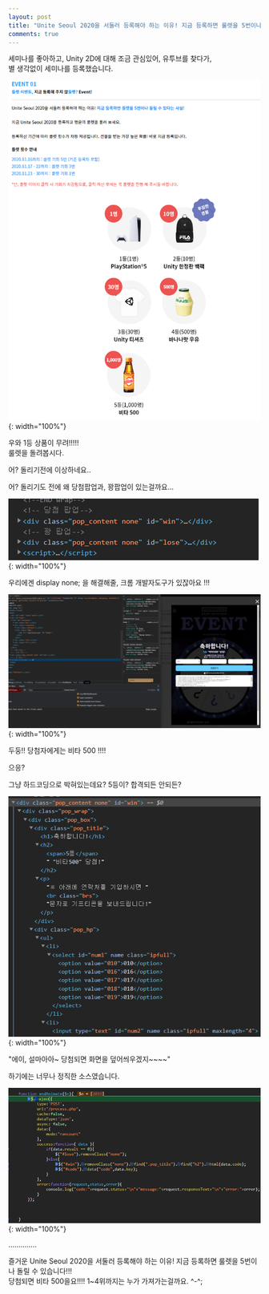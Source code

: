 ```yaml
---
layout: post
title: "Unite Seoul 2020을 서둘러 등록해야 하는 이유! 지금 등록하면 룰렛을 5번이나 돌릴 수 있다는 사실!"
comments: true
---
```


세미나를 좋아하고, Unity 2D에 대해 조금 관심있어, 유투브를 찾다가,  
별 생각없이 세미나를 등록했습니다.   

![event1](/images/20201112event01.PNG){: width="100%"}

우와 1등 상품이 무려!!!!!  
룰렛을 돌려봅시다.  

어? 돌리기전에 이상하네요.. 

어? 돌리기도 전에 왜 당첨팝업과, 꽝팝업이 있는걸까요...


![event2](/images/20201112event02.PNG){: width="100%"}


우리에겐 display none; 을 해결해줄, 크롬 개발자도구가 있잖아요 !!! 

![event3](/images/20201112event03.PNG){: width="100%"}

두둥!! 당첨자에게는 비타 500 !!!!

으응?

그냥 하드코딩으로 박혀있는데요? 5등이? 합격되든 안되든? 

![event4](/images/20201112event04.PNG){: width="100%"}

"에이, 설마아아~ 당첨되면 화면을 덮어씌우겠지~~~~"

하기에는 너무나 정직한 소스였습니다.   

![event5](/images/20201112event05.PNG){: width="100%"}

..............

즐거운 Unite Seoul 2020을 서둘러 등록해야 하는 이유! 지금 등록하면 룰렛을 5번이나 돌릴 수 있습니다!!!  
당첨되면 비타 500을요!!!! 1~4위까지는 누가 가져가는걸까요. ^-^;  
  












